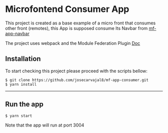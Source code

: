 # Microfontend Consumer App

This project is created as a base example of a micro front that consumes other front (remotes), this App is supposed consume Its Navbar from [mf-app-navbar](https://github.com/josecarvajal8/mf-app-navbar)

The project uses webpack and the Module Federation Plugin [Doc](https://webpack.js.org/concepts/module-federation/)

## Installation
To start checking this project please proceed with the scripts bellow:

    $ git clone https://github.com/josecarvajal8/mf-app-consumer.git
    $ yarn install
----

## Run the app

    $ yarn start

Note that the app will run at port 3004
